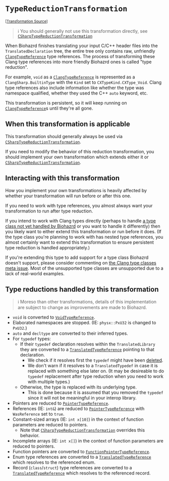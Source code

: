 `TypeReductionTransformation`
===================================================================================================

<small>\[[Transformation Source](../../Biohazrd.Transformation/Common/TypeReductionTransformation.cs)\]</small>

> ℹ You should generally not use this transformation directly, see [`CSharpTypeReductionTransformation`](CSharpTypeReductionTransformation.md)

When Biohazrd finishes translating your input C/C++ header files into the `TranslatedDeclaration` tree, the entire tree only contains raw, unfriendly [`ClangTypeReference`](../BuiltInTypeReferences/ClangTypeReference.md) type references. The process of transforming these Clang type references into more friendly Biohazrd ones is called "type reduction".

For example, `void` as a [`ClangTypeReference`](../BuiltInTypeReferences/ClangTypeReference.md) is represented as a `ClangSharp.BuiltinType` with the `Kind` set to `CXTypeKind.CXType_Void`. Clang type references also include information like whether the type was namespace qualified, whether they used the C++ `auto` keyword, etc.

This transformation is persistent, so it will keep running on [`ClangTypeReference`](../BuiltInTypeReferences/ClangTypeReference.md)s until they're all gone.

## When this transformation is applicable

This transformation should generally always be used via [`CSharpTypeReductionTransformation`](CSharpTypeReductionTransformation.md).

If you need to modify the behavior of this reduction transformation, you should implement your own transformation which extends either it or [`CSharpTypeReductionTransformation`](CSharpTypeReductionTransformation.md).

## Interacting with this transformation

How you implement your own transformations is heavily affected by whether your transformation will run before or after this one.

If you need to work with type references, you almost always want your transformation to run after type reduction.

If you intend to work with Clang types directly (perhaps to handle [a type class not yet handled by Biohazrd](https://github.com/InfectedLibraries/Biohazrd/issues/38) or you want to handle it differently) then you likely want to either extend this transformation or run before it does. (If the type class you're planning to work with has nested type references, you almost certainly want to extend this transformation to ensure persistent type reduction is handled appropriately.)

If you're extending this type to add support for a type class Biohazrd doesn't support, please consider commenting on [the Clang type classes meta issue](https://github.com/InfectedLibraries/Biohazrd/issues/38). Most of the unsupported type classes are unsupported due to a lack of real-world examples.

## Type reductions handled by this transformation

> ℹ Moreso than other transformations, details of this implementation are subject to change as improvements are made to Biohazrd.

* `void` is converted to [`VoidTypeReference`](../BuiltInTypeReferences/VoidTypeReference.md).
* Elaborated namespaces are stopped. (IE: `physx::PxU32` is changed to `PxU32`.)
* `auto` and `decltype` are converted to their inferred types.
* For `typedef` types:
  * If their `typedef` declaration resolves within the `TranslatedLibrary` they are converted to a [`TranslatedTypeReference`](../BuiltInTypeReferences/TranslatedTypeReference.md) pointing to that declaration.
    * We check if it resolves first the `typedef` might have been [deleted](RemoveRemainingTypedefsTransformation.md).
    * We don't warn if it resolves to a `TranslatedTypedef` in case it is replaced with something else later on. (It may be desireable to do `typedef` replacement after type reduction when you need to work with multiple types.)
  * Otherwise, the type is replaced with its underlying type.
    * This is done because it is assumed that you removed the `typedef` since it will not be meaningful in your interop library.
* Pointers are reduced to [`PointerTypeReference`](../BuiltInTypeReferences/PointerTypeReference.md).
* References (IE: `int&`) are reduced to [`PointerTypeReference`](../BuiltInTypeReferences/PointerTypeReference.md) with `WasReference` set to `true`.
* Constant-sized arrays (IE: `int x[10]`) in the context of function parameters are reduced to pointers.
  * Note that [`CSharpTypeReductionTransformation`](CSharpTypeReductionTransformation.md) overrides this behavior.
* Incomplete arrays (IE: `int x[]`) in the context of function parameters are reduced to pointers.
* Function pointers are converted to [`FunctionPointerTypeReference`](../BuiltInTypeReferences/FunctionPointerTypeReference.md).
* Enum type references are converted to a [`TranslatedTypeReference`](../BuiltInTypeReferences/TranslatedTypeReference.md) which resolves to the referenced enum.
* Record (`class`/`struct`) type references are converted to a [`TranslatedTypeReference`](../BuiltInTypeReferences/TranslatedTypeReference.md) which resolves to the referenced record.
